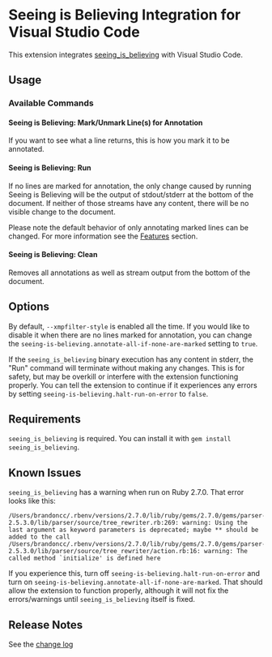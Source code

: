 # Seeing is Believing Integration for Visual Studio Code

This extension integrates
[seeing_is_believing](https://github.com/JoshCheek/seeing_is_believing) with
Visual Studio Code.

## Usage

### Available Commands

#### Seeing is Believing: Mark/Unmark Line(s) for Annotation

If you want to see what a line returns, this is how you mark it to be annotated.

#### Seeing is Believing: Run

If no lines are marked for annotation, the only change caused by running Seeing
is Believing will be the output of stdout/stderr at the bottom of the document.
If neither of those streams have any content, there will be no visible change to
the document.

Please note the default behavior of only annotating marked lines can be changed.
For more information see the [Features](#features) section.

#### Seeing is Believing: Clean

Removes all annotations as well as stream output from the bottom of the
document.

## Options

By default, `--xmpfilter-style` is enabled all the time. If you would like to
disable it when there are no lines marked for annotation, you can change the
`seeing-is-believing.annotate-all-if-none-are-marked` setting to `true`.

If the `seeing_is_believing` binary execution has any content in stderr, the
"Run" command will terminate without making any changes. This is for safety, but
may be overkill or interfere with the extension functioning properly. You can
tell the extension to continue if it experiences any errors by setting
`seeing-is-believing.halt-run-on-error` to `false`.

## Requirements

`seeing_is_believing` is required. You can install it with
`gem install seeing_is_believing`.

## Known Issues

`seeing_is_believing` has a warning when run on Ruby 2.7.0. That error looks
like this:

```
/Users/brandoncc/.rbenv/versions/2.7.0/lib/ruby/gems/2.7.0/gems/parser-2.5.3.0/lib/parser/source/tree_rewriter.rb:269: warning: Using the last argument as keyword parameters is deprecated; maybe ** should be added to the call
/Users/brandoncc/.rbenv/versions/2.7.0/lib/ruby/gems/2.7.0/gems/parser-2.5.3.0/lib/parser/source/tree_rewriter/action.rb:16: warning: The called method `initialize' is defined here
```

If you experience this, turn off `seeing-is-believing.halt-run-on-error` and
turn on `seeing-is-believing.annotate-all-if-none-are-marked`. That should allow
the extension to function properly, although it will not fix the errors/warnings
until `seeing_is_believing` itself is fixed.

## Release Notes

See the [change log](https://github.com/brandoncc/vscode-seeing-is-believing/blob/master/CHANGELOG.md)
